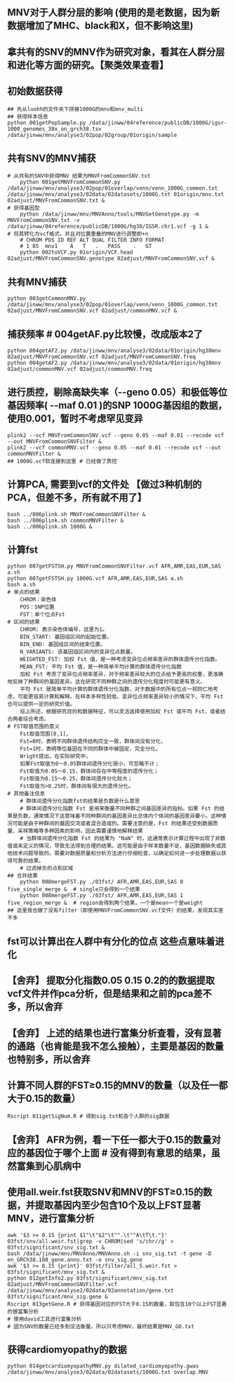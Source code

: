 ## MNV对于人群分层的影响 (使用的是老数据，因为新数据增加了MHC、black和X，但不影响这里)
## 拿共有的SNV的MNV作为研究对象，看其在人群分层和进化等方面的研究。【聚类效果查看】
## 初始数据获得
    ## 先从luohh的文件夹下拼接1000G的mnv和mnv_multi
    ## 获得样本信息
    python 001getPopSample.py /data/jinww/04reference/publicDB/1000G/igsr-1000_genomes_30x_on_grch38.tsv  /data/jinww/mnv/analyse3/02pop/02group/01origin/sample
## 共有SNV的MNV捕获
    # 从共有的SNV中获得MNV 结果为MNVFromCommonSNV.txt
        python 001getMNVFromCommonSNV.py /data/jinww/mnv/analyse3/02pop/01overlap/venn/venn_1000G_common.txt /data/jinww/mnv/analyse3/02data/02datasets/1000G.txt 01origin/mnv.txt 02adjust/MNVFromCommonSNV.txt &
    # 获得基因型
        python /data/jinww/mnv/MNVAnno/tools/MNVGetGenotype.py -m MNVFromCommonSNV.txt -v /data/jinww/04reference/publicDB/1000G/hg38/IGSR.chr1.vcf -g 1 &
    # 将其转化为vcf格式，并且对位置重叠的MNV进行调整即+n
        # CHROM POS ID REF ALT QUAL FILTER INFO FORMAT
        # 1 85  mnv1    A   T   .   PASS    .   GT
        python 002toVCF.py 01origin/VCF.head 02adjust/MNVFromCommonSNV.genotype 02adjust/MNVFromCommonSNV.vcf &
## 共有MNV捕获
    python 003getCommonMNV.py /data/jinww/mnv/analyse3/02pop/01overlap/venn/venn_1000G_common.txt 02adjust/MNVFromCommonSNV.vcf 02adjust/commonMNV.vcf &
## 捕获频率 # 004getAF.py比较慢，改成版本2了
    python 004getAF2.py /data/jinww/mnv/analyse3/02data/01origin/hg38mnv 02adjust/MNVFromCommonSNV.vcf 02adjust/MNVFromCommonSNV.freq
    python 004getAF2.py /data/jinww/mnv/analyse3/02data/01origin/hg38mnv 02adjust/commonMNV.vcf 02adjust/commonMNV.freq
## 进行质控，剔除高缺失率（--geno 0.05）和极低等位基因频率( --maf 0.01 )的SNP 1000G基因组的数据，使用0.001，暂时不考虑罕见变异
    plink2 --vcf MNVFromCommonSNV.vcf --geno 0.05 --maf 0.01 --recode vcf --out MNVFromCommonSNVFilter &
    plink2 --vcf commonMNV.vcf --geno 0.05 --maf 0.01 --recode vcf --out commonMNVFilter &
    ## 1000G.vcf软连接到这里 # 已经做了质控
## 计算PCA, 需要到vcf的文件处 【做过3种机制的PCA，但差不多，所有就不用了】
    bash ../006plink.sh MNVFromCommonSNVFilter &
    bash ../006plink.sh commonMNVFilter &
    bash ../006plink.sh 1000G & 
## 计算fst
    python 007getFSTSH.py MNVFromCommonSNVFilter.vcf AFR,AMR,EAS,EUR,SAS a.sh
    python 007getFSTSH.py 1000G.vcf AFR,AMR,EAS,EUR,SAS a.sh
    bash a.sh
    # 单点的结果
        CHROM：染色体
        POS：SNP位置
        FST：单个位点Fst
    # 区间的结果
        CHROM: 表示染色体编号，这里为1。
        BIN_START: 基因组区间的起始位置。
        BIN_END: 基因组区间的结束位置。
        N_VARIANTS: 该基因组区间内的变异位点数量。
        WEIGHTED_FST: 加权 Fst 值，是一种考虑变异位点频率差异的群体遗传分化指数。
        MEAN_FST: 平均 Fst 值，是一种简单平均计算的群体遗传分化指数
        加权 Fst 考虑了变异位点频率差异，对于频率差异较大的位点给予更高的权重，更准确地反映了种群间的基因差异。这在研究不同种群之间的遗传分化程度时可能更有意义。
        平均 Fst 是简单平均计算的群体遗传分化指数，对于数据中的所有位点一视同仁地考虑，可能更容易计算和解释。在样本多样性较低、变异位点频率差异较小的情况下，平均 Fst 也可以提供一定的研究价值。
        综上所述，根据研究目的和数据特征，可以灵活选择使用加权 Fst 或平均 Fst，或者结合两者综合考虑。
    # FST取值范围的意义
        Fst取值范围[0,1]，
        Fst=0时，表明不同群体遗传结构完全一致，群体间没有分化，
        Fst=1时，表明等位基因在不同的群体中被固定，完全分化。
        Wright提出，在实际研究中，
        如果Fst取值为0～0.05群体间遗传分化很小，可忽略不计；
        Fst取值为0.05～0.15，群体间存在中等程度的遗传分化；
        Fst取值为0.15～0.25，群体间遗传分化较大；
        Fst取值为>0.25时，群体间有很大的遗传分化。
    # 其他备注信息
        # 群体间遗传分化指数fst的结果是负数是什么意思
        # 群体间遗传分化指数 Fst 是用来衡量不同种群之间基因差异的指标。如果 Fst 的结果是负数，通常情况下这意味着不同种群间的基因差异比总体内个体间的基因差异要小。这种情况可能是由于种群间的基因交流或者混合造成的。需要注意的是，Fst 的结果还受到数据质量、采样策略等多种因素的影响，因此需要谨慎地解释结果
        # 当群体间遗传分化指数 Fst 的结果为 "NaN" 时，这通常表示计算过程中出现了非数值或未定义的情况，导致无法得到合理的结果。这可能是由于样本数量不足、基因数据缺失或其他技术问题导致的。需要对数据质量和分析方法进行仔细检查，以确定如何进一步处理数据以获得可靠的结果。
        # 过滤掉负的点和区域
    ## 合并结果
        python 008mergeFST.py ./03fst/ AFR,AMR,EAS,EUR,SAS 0 five_single_merge &  # single只会得到一个结果
        python 008mergeFST.py ./03fst/ AFR,AMR,EAS,EUR,SAS 1 five_region_merge &  # region会得到两个结果，一个是mean一个是weight
    ## 这里我也做了没有filter（即使用MNVFromCommonSNV.vcf文件）的结果，发现其实差不多
## fst可以计算出在人群中有分化的位点 这些点意味着进化
## 【舍弃】 提取分化指数0.05 0.15 0.2的的数据提取vcf文件并作pca分析，但是结果和之前的pca差不多，所以舍弃
## 【舍弃】 上述的结果也进行富集分析查看，没有显著的通路（也肯能是我不怎么接触），主要是基因的数量也特别多，所以舍弃
    
## 计算不同人群的FST≥0.15的MNV的数量（以及任一都大于0.15的数量）
    Rscript 011getSigNum.R # 得到sig.txt和各个人群的sig数据
## 【舍弃】 AFR为例，看一下任一都大于0.15的数量对应的基因位于哪个上面 # 没有得到有意思的结果，虽然富集到心肌病中
## 使用all.weir.fst获取SNV和MNV的FST≥0.15的数据，并提取基因内至少包含10个及以上FST显著MNV，进行富集分析
    awk '$3 >= 0.15 {print $1"\t"$2"\t"".\t""A\tT\t."}' 03fst/snv/all.weir.fst|grep -v CHROM|sed 's/chr//g' > 03fst/significant/snv_sig.txt &
    bash /data/jinww/mnv/MNVAnno/MNVAnno.sh -i snv_sig.txt -t gene -D en_GRCh38.108_gene.anno.txt -o snv_sig.gene
    awk '$3 >= 0.15 {print}' 03fst/filter/all_5.weir.fst > 03fst/significant/mnv_sig.txt &
    python 012getInfo2.py 03fst/significant/mnv_sig.txt 02adjust/MNVFromCommonSNVFilter.vcf /data/jinww/mnv/analyse2/02data/02annotation/gene.txt 03fst/significant/mnv_sig.gene &
    Rscript 013getGene.R # 获得基因对应的FST大于0.15的数量，取包含10个以上FST显著的做富集分析
    # 使用david工具进行富集分析
    # 因为SNV的数量已经多到没法衡量，所以只考虑MNV，最终结果是MNV_GO.txt


## 获得cardiomyopathy的数据
    python 014getcardiomyopathyMNV.py dilated_cardiomyopathy.gwas /data/jinww/mnv/analyse3/02data/02datasets/1000G.txt overlap.MNV


